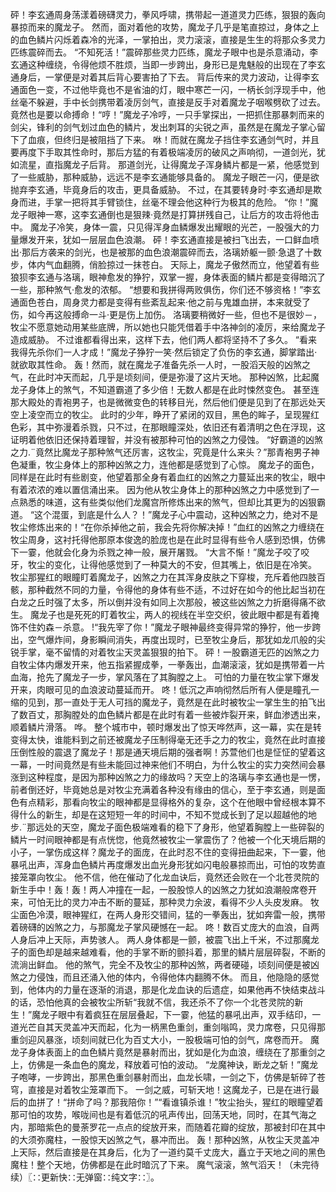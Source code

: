 砰！李玄通周身荡漾着磅礴灵力，拳风呼啸，携带起一道道灵力匹练，狠狠的轰向暴掠而来的魔龙子。
然而，面对着他的攻势，魔龙子几乎是笔直掠过，身体之上的血色鳞片闪烁着森冷的光泽，一掌拍出，灵力滚滚，直接是生生的将那众多灵力匹练震碎而去。
“不知死活！”震碎那些灵力匹练，魔龙子眼中也是杀意涌动，李玄通这种缠绕，令得他烦不胜烦，当即一步跨出，身形已是鬼魅般的出现在了李玄通身后，一掌便是对着其后背心要害拍了下去。
背后传来的灵力波动，让得李玄通面色一变，不过他毕竟也不是省油的灯，眼中寒芒一闪，一柄长剑浮现手中，他丝毫不躲避，手中长剑携带着凌厉剑气，直接是反手对着魔龙子咽喉劈砍了过去。
竟然也是要以命搏命！“哼！”魔龙子冷哼，一只手掌探出，一把抓住那暴刺而来的剑尖，锋利的剑气划过血色的鳞片，发出刺耳的尖锐之声，虽然是在魔龙子掌心留下了血痕，但终归是被阻挡了下来。
咻！而就在魔龙子挡住李玄通剑气时，并且要再度下手取其性命时，那后方猛的有着极端凌厉的破风之声响彻，一道剑光，犹如流星，直指魔龙子后背。
那道剑光，让得魔龙子浑身鳞片都是一紧，他感觉到了一些威胁，那种威胁，远远不是李玄通能够具备的。
魔龙子眼芒一闪，便是欲抛弃李玄通，毕竟身后的攻击，更具备威胁。
不过，在其要转身时·李玄通却是欺身而进，手掌一把将其手臂锁住，丝毫不理会他这种行为极其的危险。
“你！”魔龙子眼神一寒，这李玄通倒也是狠辣·竟然是打算拼残自己，让后方的攻击将他击中。
魔龙子冷笑，身体一震，只见得浑身血鳞爆发出耀眼的光芒，一股强大的力量爆发开来，犹如一层层血色浪潮。
砰！李玄通直接是被扫飞出去，一口鲜血喷出·那后方袭来的剑光，也是被那的血色浪潮震碎而去，洛璃娇躯一颤·急退了十数步，体内气血翻腾，俏脸掠过一抹苍白。
天际上，魔龙子傲然而立，他望着有些狼狈李玄通与洛璃，眼神愈发的狰狞，双掌一握，身体表面的鳞片都是变得暗沉了一些，那种煞气·愈发的浓郁。
“想要和我拼得两败俱伤，你们还不够资格！”李玄通面色苍白，周身灵力都是变得有些紊乱起来·他之前与鬼雄血拼，本来就受了伤，如今再这般搏命一斗·更是伤上加伤。
洛璃要稍微好一些，但也不是很妙－，牧尘不愿意她动用某些底牌，所以她也只能凭借着手中洛神剑的凌厉，来给魔龙子造成威胁。
不过谁都看得出来，这样下去，他们两人都将坚持不了多久。
“看来我得先杀你们一人才成！”魔龙子狰狞一笑·然后锁定了负伤的李玄通，脚掌踏出·就欲取其性命。
轰！然而，就在魔龙子准备先杀一人时，一股滔天般的凶煞之气，在此时冲天而起，几乎是顷刻间，便是弥漫了这片天地。
那种凶煞，比起魔龙子身体上的煞气，不知道霸道了多少倍！无数人都是在此时悚然变色。
甚至连那大殿处的青袍男子，也是微微变色的转移目光，然后他们便是见到了在那远处天空上凌空而立的牧尘。
此时的少年，睁开了紧闭的双目，黑色的眸子，呈现猩红色彩，其中弥漫着杀戮，只不过，在那眼瞳深处，依旧还有着清明之色在浮现，这证明着他依旧还保持着理智，并没有被那种可怕的凶煞之力侵蚀。
“好霸道的凶煞之力.¨竟然比魔龙子那种煞气还厉害，这牧尘，究竟是什么来头？”那青袍男子神色凝重，牧尘身体上的那种凶煞之力，连他都是感觉到了心惊。
魔龙子的面色，同样是在此时有些剧变，他望着那全身有着血红的凶煞之力蔓延出来的牧尘，眼中有着浓浓的难以置信涌出来。
因为他从牧尘身体上的那种凶煞之力中感觉到了一点熟悉的味道，这有些类似他们龙魔宫所修炼出来的煞气，但却比其更为的凶狠霸道。
“这个混蛋，到底是什么人？！”魔龙子心中震动，这种凶煞之力，绝对不是牧尘修炼出来的！“在你杀掉他之前，我会先将你解决掉！”血红的凶煞之力缠绕在牧尘周身，这衬托得他那原本俊逸的脸庞也是在此时显得有些令人感到恐惧，仿佛下一霎，他就会化身为杀戮之神一般，展开屠戮。
“大言不惭！”魔龙子咬了咬牙，牧尘的变化，让得他感觉到了一种莫大的不安，但其嘴上，依旧是在冷笑。
牧尘那猩红的眼瞳盯着魔龙子，凶煞之力在其浑身皮肤之下穿梭，充斥着他四肢百骸，那种截然不同的力量，令得他的身体有些不适，不过好在如今的他比起当初在白龙之丘时强了太多，所以倒并没有如同上次那般，被这些凶煞之力折磨得痛不欲生。
魔龙子也是死死的盯着牧尘，两人的视线在半空交织，彼此眼中都是有着掩饰不住妁森－杀意。
!“我先宰了你！”魔龙子眼神最终变得异常的狰狞，他一步跨出，空气爆炸间，身影瞬间消失，再度出现时，已至牧尘身后，那犹如龙爪般的尖锐手掌，毫不留情的对着牧尘天灵盖狠狠的拍下。
砰！一股霸道无匹的凶煞之力自牧尘体内爆发开来，他五指紧握成拳，一拳轰出，血潮滚滚，犹如是携带着一片血海，抢先了魔龙子一步，掌风落在了其胸膛之上。
可怕的力量在牧尘掌下爆发开来，肉眼可见的血浪波动蔓延而开。
咚！低沉之声响彻然后所有人便是瞳孔一缩的见到，那一直处于无人可挡的魔龙子，竟然是在此时被牧尘一掌生生的拍飞出了数百丈，那胸膛处的血色鳞片都是在此时有着一些被炸裂开来，鲜血渗透出来，顺着鳞片滑落。
哗。
整个城市中，顿时爆发出了惊天哗然声，这一幕，实在是转变得太快，谁能料到之前还被魔龙子压制得毫无还手之力的牧尘，竟然在此时直接压倒性般的震退了魔龙子！那是通天境后期的强者啊！苏萱他们也是怔怔的望着这一幕，一时间竟然是有些未能回过神来他们不明白，为什么牧尘的实力突然间会暴涨到这种程度，是因为那种凶煞之力的缘故吗？天空上的洛璃与李玄通也是一愣，前者倒还好，毕竟她总是对牧尘充满着各种没有缘由的信心，至于李玄通，则是面色有点精彩，那看向牧尘的眼神都是显得格外的复杂，这个在他眼中曾经根本算不得什么的新生，却是在这短短一年的时间中，不知不觉成长到了足以超越他的地步.¨那远处的天空，魔龙子面色极端难看的稳下了身形，他望着胸膛上一些碎裂的鳞片一时间眼神都是有点恍惚，他竟然被牧尘一掌震伤了？他被一个化天境后期的小子，一掌伤成这样？魔龙子的面庞，在此时忍不住的变得扭曲起来，下一霎，他暴吼出声，浑身血色鳞片再度爆发出血光身形犹如闪电般暴掠而出，可怕的攻势直接笼罩向牧尘。
他不信，他在催动了化龙血诀后，竟然还会败在一个北苍灵院的新生手中！轰！轰！两人冲撞在一起，一股股惊人的凶煞之力犹如浪潮般席卷开来，可怕无比的灵力冲击不断的蔓延，那种灵力余波，看得不少人头皮发麻。
牧尘面色冷漠，眼神猩红，在两人身形交错间，猛的一拳轰出，犹如奔雷一般，携带着磅礴的凶煞之力，与那魔龙子掌风硬憾在一起。
咚！数百丈庞大的血浪，自两人身后冲上天际，声势骇人。
两人身体都是一颤，被震飞出上千米，不过那魔龙子的面色却是越来越难看，他的手掌不断的颤抖着，那里的鳞片层层碎裂，不断的流淌出鲜血。
他的煞气，完全不及牧尘的那种凶煞，两者硬碰，顷刻间便是被凶煞之力侵蚀，而且还涌入他的体内，令得他体内翻腾不休。
而且，他隐隐的感觉到，他体内的力量在逐渐的消退，那是化龙血诀的后遗症，如果他再不快结束战斗的话，恐怕他真的会被牧尘所斩“我就不信，我还杀不了你一个北苍灵院的新生！”魔龙子眼中有着疯狂在层层叠起，下一霎，他猛的暴吼出声，双手结印，一道光芒自其天灵盖冲天而起，化为一柄黑色重剑，重剑嗡鸣，灵力席卷，只见得那重剑迎风暴涨，顷刻间就已化为百丈大小，一股极端可怕的剑气，席卷而开。
魔龙子身体表面上的血色鳞片竟然是暴射而出，犹如是化为血浪，缠绕在了那重剑之上，仿佛是一条血色的魔龙，释放着可怕的波动。
“龙魔神诀，断龙之斩！”魔龙子咆哮，一步跨出，那黑色重剑暴射而出，血龙长啸，一剑之下，仿佛是斩碎了苍穹，直接是对着牧尘笼罩而下。
一剑之威，可斩天地！这魔龙子，已是在进行最后的血拼了！“拼命了吗？那我陪你！”“看谁镇杀谁！”牧尘抬头，猩红的眼瞳望着那可怕的攻势，喉咙间也是有着低沉的吼声传出，回荡天地，同时，在其气海之内，那暗紫色的曼荼罗花一点点的绽放开来，而随着花瓣的绽放，那被封印在其中的大须弥魔柱，一股惊天凶煞之气，暴冲而出。
轰！那种凶煞，从牧尘天灵盖冲上天际，然后直接是在其身后，化为了一道约莫千丈庞大，矗立于天地之间的黑色魔柱！整个天地，仿佛都是在此时暗沉了下来。
魔气滚滚，煞气滔天！（未完待续）〖∷更新快∷无弹窗∷纯文字∷〗。

